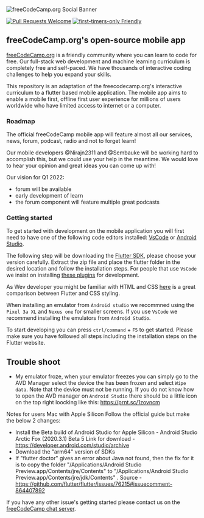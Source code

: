 ![freeCodeCamp.org Social Banner](https://s3.amazonaws.com/freecodecamp/wide-social-banner.png)

[![Pull Requests Welcome](https://img.shields.io/badge/PRs-welcome-brightgreen.svg?style=flat)](http://makeapullrequest.com)
[![first-timers-only Friendly](https://img.shields.io/badge/first--timers--only-friendly-blue.svg)](http://www.firsttimersonly.com/)

## freeCodeCamp.org's open-source mobile app

[freeCodeCamp.org](https://www.freecodecamp.org) is a friendly community where you can learn to code for free. Our full-stack web development and machine learning curriculum is completely free and self-paced. We have thousands of interactive coding challenges to help you expand your skills.

This repository is an adaptation of the freecodecamp.org's interactive curriculum to a flutter based mobile application. The mobile app aims to enable a mobile first, offline first user experience for millions of users worldwide who have limited access to internet or a computer.

### Roadmap
The official freeCodeCamp mobile app will feature almost all our services, news, forum, podcast, radio and not to forget learn!

Our mobile developers @Nirajn2311 and @Sembauke will be working hard to accomplish this, but we could use your help in the meantime.
We would love to hear your opinion and great ideas you can come up with!

Our vision for Q1 2022: 
- forum will be available 
- early development of learn
- the forum component will feature multiple great podcasts

### Getting started 
To get started with development on the mobile application you will first need to have one of the following code editors installed: [VsCode](https://code.visualstudio.com/) or [Android Studio](https://developer.android.com/studio). 

The following step will be downloading the [Flutter SDK](https://flutter.dev/docs/get-started/install), please choose your version carefully. Extract the zip file and place the flutter folder in the desired location and follow the installation steps. For people that use `VsCode` we insist on installing [these  plugins](https://flutter.dev/docs/get-started/editor?tab=vscode) for development. 

As Wev developer you might be familiar with HTML and CSS [here](https://flutter.dev/docs/get-started/flutter-for/web-devs) is a great comparison between Flutter and CSS styling.

When installing an emulator from `Android studio` we recommned using the `Pixel 3a XL` and `Nexus one` for smaller screens. If you use `VsCode` we recommend installing the emulators from `Android Studio`.

To start developing you can press `ctrl/command` + `F5` to get started. Please make sure you have followed all steps including the installation steps on the Flutter website.

## Trouble shoot

- My emulator froze, when your emulator freezes you can simply go to the AVD Manager select the device the has been frozen and select `Wipe data`. Note that the device must not be running. If you do not know how to open the AVD manager on `Android Studio` there should be a little icon on the top right loocking like this: https://prnt.sc/1zovncm 

 Notes for users Mac with Apple Silicon
Follow the official guide but make the below 2 changes:
* Install the Beta build of Android Studio for Apple Silicon - Android Studio Arctic Fox (2020.3.1) Beta 5
Link for download - https://developer.android.com/studio/archive
* Download the "arm64" version of SDKs
* If "flutter doctor" gives an error about Java not found, then the fix for it is to copy the folder "/Applications/Android Studio Preview.app/Contents/jre/Contents" to "/Applications/Android Studio Preview.app/Contents/jre/jdk/Contents" .
Source - https://github.com/flutter/flutter/issues/76215#issuecomment-864407892

If you have any other issue's getting started please contact us on the [freeCodeCamp chat server](https://chat.freecodecamp.org/).



